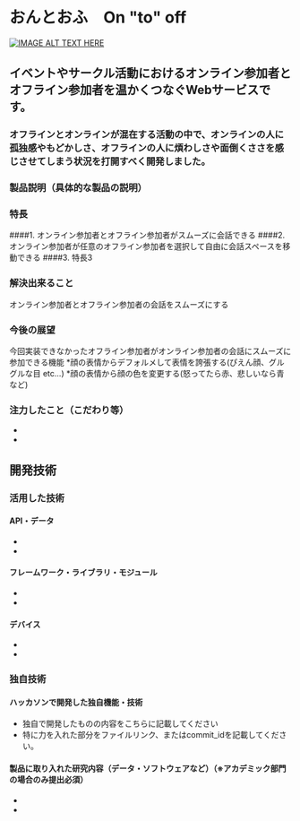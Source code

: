 # おんとおふ　On "to" off

[![IMAGE ALT TEXT HERE](https://jphacks.com/wp-content/uploads/2021/07/JPHACKS2021_ogp.jpg)](https://www.youtube.com/watch?v=LUPQFB4QyVo)

## イベントやサークル活動におけるオンライン参加者とオフライン参加者を温かくつなぐWebサービスです。
### オフラインとオンラインが混在する活動の中で、オンラインの人に孤独感やもどかしさ、オフラインの人に煩わしさや面倒くささを感じさせてしまう状況を打開すべく開発しました。
### 製品説明（具体的な製品の説明）
### 特長
####1. オンライン参加者とオフライン参加者がスムーズに会話できる
####2. オンライン参加者が任意のオフライン参加者を選択して自由に会話スペースを移動できる
####3. 特長3

### 解決出来ること
オンライン参加者とオフライン参加者の会話をスムーズにする
### 今後の展望
今回実装できなかったオフライン参加者がオンライン参加者の会話にスムーズに参加できる機能
*顔の表情からデフォルメして表情を誇張する(ぴえん顔、グルグルな目 etc...)
*顔の表情から顔の色を変更する(怒ってたら赤、悲しいなら青など)
### 注力したこと（こだわり等）
* 
* 

## 開発技術
### 活用した技術
#### API・データ
* 
* 

#### フレームワーク・ライブラリ・モジュール
* 
* 

#### デバイス
* 
* 

### 独自技術
#### ハッカソンで開発した独自機能・技術
* 独自で開発したものの内容をこちらに記載してください
* 特に力を入れた部分をファイルリンク、またはcommit_idを記載してください。

#### 製品に取り入れた研究内容（データ・ソフトウェアなど）（※アカデミック部門の場合のみ提出必須）
* 
* 
